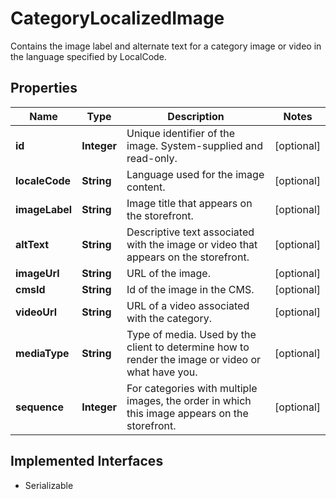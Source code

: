 

# CategoryLocalizedImage

Contains the image label and alternate text for a category image or video in the language specified by LocalCode.

## Properties

| Name | Type | Description | Notes |
|------------ | ------------- | ------------- | -------------|
|**id** | **Integer** | Unique identifier of the image. System-supplied and read-only. |  [optional] |
|**localeCode** | **String** | Language used for the image content. |  [optional] |
|**imageLabel** | **String** | Image title that appears on the storefront. |  [optional] |
|**altText** | **String** | Descriptive text associated with the image or video that appears on the storefront. |  [optional] |
|**imageUrl** | **String** | URL of the image. |  [optional] |
|**cmsId** | **String** | Id of the image in the CMS. |  [optional] |
|**videoUrl** | **String** | URL of a video associated with the category. |  [optional] |
|**mediaType** | **String** | Type of media. Used by the client to determine how to render the image or video or what have you. |  [optional] |
|**sequence** | **Integer** | For categories with multiple images, the order in which this image appears on the storefront. |  [optional] |


## Implemented Interfaces

* Serializable


